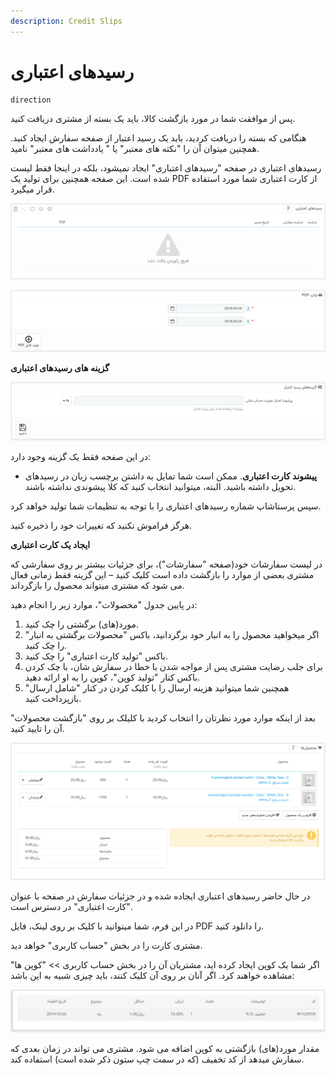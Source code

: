 ```yaml
---
description: Credit Slips
---
```


# رسیدهای اعتباری

```css
direction
```

پس از موافقت شما در مورد بازگشت کالا، باید یک بسته از مشتری دریافت کنید.

هنگامی که بسته را دریافت کردید، باید یک رسید اعتبار از صفحه سفارش ایجاد کنید. همچنین میتوان آن را "نکته های معتبر" یا " یادداشت های معتبر" نامید.

رسیدهای اعتباری در صفحه "رسیدهای اعتباری" ایجاد نمیشود، بلکه در اینجا فقط لیست شده است. این صفحه همچنین برای تولید یک PDF از کارت اعتباری شما مورد استفاده قرار میگیرد.



![](<../../../../.gitbook/assets/image (5).png>)

![](<../../../../.gitbook/assets/image (6).png>)

**گزینه های رسیدهای اعتباری**

![](<../../../../.gitbook/assets/image (7).png>)

در این صفحه فقط یک گزینه وجود دارد:

* **پیشوند کارت اعتباری**. ممکن است شما تمایل به داشتن برچسب زبان در رسیدهای تحویل داشته باشید. البته، میتوانید انتخاب کنید که کلا پیشوندی نداشته باشند.

سپس پرستاشاپ شماره رسیدهای اعتباری را با توجه به تنظیمات شما تولید خواهد کرد.

هرگز فراموش نکنید که تغییرات خود را ذخیره کنید.

**ایجاد یک کارت اعتباری**

در لیست سفارشات خود(صفحه "سفارشات")، برای جزئیات بیشتر بر روی سفارشی که مشتری بعضی از موارد را بازگشت داده است کلیک کنید – این گزینه فقط زمانی فعال می شود که مشتری میتواند محصول را بازگرداند.

در پایین جدول "محصولات"، موارد زیر را انجام دهید:

1. مورد(های) برگشتی را چک کنید.
2. اگر میخواهید محصول را به انبار خود برگردانید، باکس "محصولات برگشتی به انبار" را چک کنید.
3. باکس "تولید کارت اعتباری" را چک کنید.
4. برای جلب رضایت مشتری پس از مواجه شدن با خطا در سفارش شان، با چک کردن باکس کنار "تولید کوپن"، کوپن را به او ارائه دهید.
5. همچنین شما میتوانید هزینه ارسال را با کلیک کردن در کنار "شامل ارسال" بازپرداخت کنید.

بعد از اینکه موارد مورد نظرتان را انتخاب کردید با کلیلک بر روی "بازگشت محصولات" آن را تایید کنید.

![](../../../../.gitbook/assets/3.png)

در حال حاضر رسیدهای اعتباری ایجاده شده و در جزئیات سفارش در صفحه با عنوان "کارت اعتباری" در دسترس است.

در این فرم، شما میتوانید با کلیک بر روی لینک، فایل PDF را دانلود کنید.

مشتری کارت را در بخش "حساب کاربری" خواهد دید.

اگر شما یک کوپن ایجاد کرده اید، مشتریان آن را در بخش حساب کاربری >> "کوپن ها" مشاهده خواهند کرد. اگر آنان بر روی آن کلیک کنند، باید چیزی شبیه به این باشد:

![](../../../../.gitbook/assets/4.png)

مقدار مورد(های) بازگشتی به کوپن اضافه می شود. مشتری می تواند در زمان بعدی که سفارش میدهد از کد تخفیف (که در سمت چپ ستون ذکر شده است) استفاده کند.
